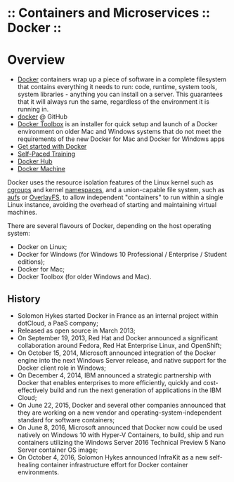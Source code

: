 ﻿:: Containers and Microservices :: Docker ::
============================================

# Overview

- [Docker](https://www.docker.com/) containers wrap up a piece of software in a complete filesystem that contains everything it needs to run: code, runtime, system tools, system libraries - anything you can install on a server. This guarantees that it will always run the same, regardless of the environment it is running in.
- [docker](https://github.com/docker/docker) @ GitHub
- [Docker Toolbox](https://www.docker.com/products/docker-toolbox) is an installer for quick setup and launch of a Docker environment on older Mac and Windows systems that do not meet the requirements of the new Docker for Mac and Docker for Windows apps
- [Get started with Docker](https://docs.docker.com/engine/getstarted/)
- [Self-Paced Training](https://training.docker.com/self-paced-training)
- [Docker Hub](https://hub.docker.com/)
- [Docker Machine](https://github.com/docker/machine)

Docker uses the resource isolation features of the Linux kernel such as [cgroups](https://en.wikipedia.org/wiki/Cgroups) and kernel [namespaces](https://en.wikipedia.org/wiki/Linux_namespaces), and a union-capable file system, such as [aufs](https://en.wikipedia.org/wiki/Aufs)  or [OverlayFS](https://en.wikipedia.org/wiki/OverlayFS), to allow independent "containers" to run within a single Linux instance, avoiding the overhead of starting and maintaining virtual machines.

There are several flavours of Docker, depending on the host operating system:
- Docker on Linux;
- Docker for Windows (for Windows 10 Professional / Enterprise / Student editions);
- Docker for Mac;
- Docker Toolbox (for older Windows and Mac).

## History

- Solomon Hykes started Docker in France as an internal project within dotCloud, a PaaS company;
- Released as open source in March 2013;
- On September 19, 2013, Red Hat and Docker announced a significant collaboration around Fedora, Red Hat Enterprise Linux, and OpenShift;
- On October 15, 2014, Microsoft announced integration of the Docker engine into the next Windows Server release, and native support for the Docker client role in Windows;
- On December 4, 2014, IBM announced a strategic partnership with Docker that enables enterprises to more efficiently, quickly and cost-effectively build and run the next generation of applications in the IBM Cloud;
- On June 22, 2015, Docker and several other companies announced that they are working on a new vendor and operating-system-independent standard for software containers;
- On June 8, 2016, Microsoft announced that Docker now could be used natively on Windows 10 with Hyper-V Containers, to build, ship and run containers utilizing the Windows Server 2016 Technical Preview 5 Nano Server container OS image;
- On October 4, 2016, Solomon Hykes announced InfraKit as a new self-healing container infrastructure effort for Docker container environments.
